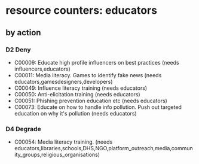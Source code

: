 # resource counters: educators

## by action


### D2 Deny
* C00009: Educate high profile influencers on best practices (needs influencers,educators)
* C00011: Media literacy. Games to identify fake news (needs educators,gamesdesigners,developers)
* C00049: Influence literacy training (needs educators)
* C00050: Anti-elicitation training (needs educators)
* C00051: Phishing prevention education etc (needs educators)
* C00073: Educate on how to handle info pollution. Push out targeted education on why it's pollution (needs educators)

### D4 Degrade
* C00054: Media literacy training.  (needs educators,libraries,schools,DHS,NGO,platform_outreach,media,community_groups,religious_organisations)
